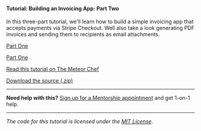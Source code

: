 #### Tutorial: Building an Invoicing App: Part Two

In this three-part tutorial, we'll learn how to build a simple invoicing app that accepts payments via Stripe Checkout. Well also take a look generating PDF invoices and sending them to recipients as email attachments.

[Part One](https://themeteorchef.com/tutorials/building-an-invoicing-app)

[Part One](https://themeteorchef.com/tutorials/building-an-invoicing-app)

[Read this tutorial on The Meteor Chef](https://themeteorchef.com/tutorials/building-an-invoice-app-part-two)  

[Download the source (.zip)](https://github.com/themeteorchef/building-an-invoicing-app/archive/master.zip)

---

**Need help with this?** [Sign up for a Mentorship appointment](https://themeteorchef.com/mentorship?readme=building-an-invoice-app-part-two) and get 1-on-1 help.

---

_The code for this tutorial is licensed under the [MIT License](http://opensource.org/licenses/MIT)_.
